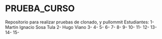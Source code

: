 # PRUEBA_CURSO
Repositorio para realizar pruebas de clonado,  y pullommit
Estudiantes:
1- Martin Ignacio Sosa Tula
2- Hugo Viano
3-
4-
5-
6-
7-
8-
9-
10-
11-
12-
13-
14-
15-


